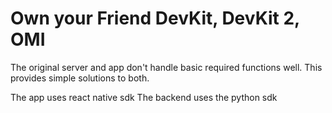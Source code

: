 # Own your Friend DevKit, DevKit 2, OMI 
The original server and app don't handle basic required functions well.
This provides simple solutions to both.

The app uses react native sdk
The backend uses the python sdk
